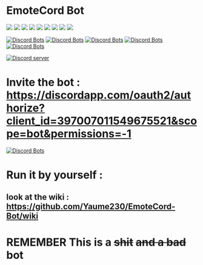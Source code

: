 # EmoteCord Bot

[![](https://img.shields.io/hexpm/l/plug.svg)](https://github.com/Yaume230/EmoteCord-Bot/blob/master/LICENSE)
[![](https://img.shields.io/badge/uses-js-brightgreen.svg)]()
[![](https://img.shields.io/badge/use%20NodeJS-v9.4-brightgreen.svg)]()
[![](https://img.shields.io/badge/use%20DiscordJS-v11.2-brightgreen.svg)]()
[![](https://img.shields.io/badge/dev%20by-Xen-brightgreen.svg)]()
[![](https://img.shields.io/badge/built%20with-love-brightgreen.svg)]()
[![](https://img.shields.io/badge/uses-badges-brightgreen.svg)]()
[![](https://img.shields.io/badge/60%20percent%20of%20the%20time-works%20every%20time-brightgreen.svg)]()
[![](https://img.shields.io/badge/dev%20for-EmoteCord-brightgreen.svg)]()

[![Discord Bots](https://discordbots.org/api/widget/status/397007011549675521.svg)](https://discordbots.org/bot/397007011549675521)
[![Discord Bots](https://discordbots.org/api/widget/servers/397007011549675521.svg)](https://discordbots.org/bot/397007011549675521)
[![Discord Bots](https://discordbots.org/api/widget/upvotes/397007011549675521.svg)](https://discordbots.org/bot/397007011549675521)
[![Discord Bots](https://discordbots.org/api/widget/lib/397007011549675521.svg)](https://discordbots.org/bot/397007011549675521)
[![Discord Bots](https://discordbots.org/api/widget/owner/397007011549675521.svg)](https://discordbots.org/bot/397007011549675521)

[![Discord server](https://xen.owns-this.site/f2b5614f.png)](https://discord.gg/8aqUgNk)

# Invite the bot : https://discordapp.com/oauth2/authorize?client_id=397007011549675521&scope=bot&permissions=-1

[![Discord Bots](https://discordbots.org/api/widget/397007011549675521.svg)](https://discordbots.org/bot/397007011549675521)

# Run it by yourself :

## look at the wiki : https://github.com/Yaume230/EmoteCord-Bot/wiki

# **REMEMBER** This is a ~~shit~~ ~~and a bad~~ bot

